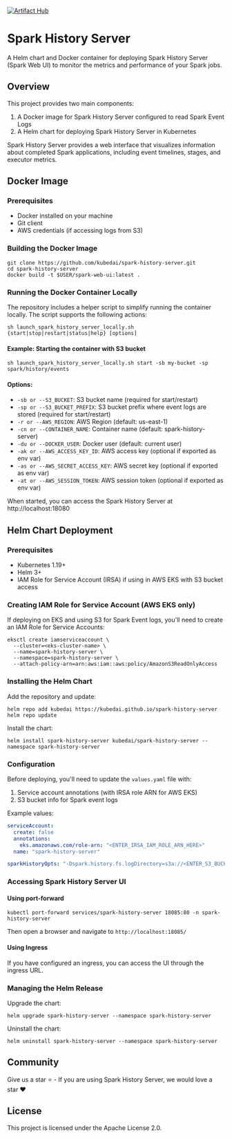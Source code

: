 [![Artifact Hub](https://img.shields.io/endpoint?url=https://artifacthub.io/badge/repository/spark-history-server)](https://artifacthub.io/packages/search?repo=spark-history-server)

# Spark History Server

A Helm chart and Docker container for deploying Spark History Server (Spark Web
UI) to monitor the metrics and performance of your Spark jobs.

## Overview

This project provides two main components:

1. A Docker image for Spark History Server configured to read Spark Event Logs
2. A Helm chart for deploying Spark History Server in Kubernetes

Spark History Server provides a web interface that visualizes information about
completed Spark applications, including event timelines, stages, and executor
metrics.

## Docker Image

### Prerequisites

- Docker installed on your machine
- Git client
- AWS credentials (if accessing logs from S3)

### Building the Docker Image

```shell
git clone https://github.com/kubedai/spark-history-server.git
cd spark-history-server
docker build -t $USER/spark-web-ui:latest .
```

### Running the Docker Container Locally

The repository includes a helper script to simplify running the container
locally. The script supports the following actions:

```shell
sh launch_spark_history_server_locally.sh {start|stop|restart|status|help} [options]
```

#### Example: Starting the container with S3 bucket

```shell
sh launch_spark_history_server_locally.sh start -sb my-bucket -sp spark/history/events
```

#### Options:

- `-sb or --S3_BUCKET`: S3 bucket name (required for start/restart)
- `-sp or --S3_BUCKET_PREFIX`: S3 bucket prefix where event logs are stored (required for start/restart)
- `-r or --AWS_REGION`: AWS Region (default: us-east-1)
- `-cn or --CONTAINER_NAME`: Container name (default: spark-history-server)
- `-du or --DOCKER_USER`: Docker user (default: current user)
- `-ak or --AWS_ACCESS_KEY_ID`: AWS access key (optional if exported as env var)
- `-as or --AWS_SECRET_ACCESS_KEY`: AWS secret key (optional if exported as env var)
- `-at or --AWS_SESSION_TOKEN`: AWS session token (optional if exported as env var)

When started, you can access the Spark History Server at http://localhost:18080

## Helm Chart Deployment

### Prerequisites

- Kubernetes 1.19+
- Helm 3+
- IAM Role for Service Account (IRSA) if using in AWS EKS with S3 bucket access

### Creating IAM Role for Service Account (AWS EKS only)

If deploying on EKS and using S3 for Spark Event logs, you'll need to create an
IAM Role for Service Accounts:

```shell
eksctl create iamserviceaccount \
  --cluster=<eks-cluster-name> \
  --name=spark-history-server \
  --namespace=spark-history-server \
  --attach-policy-arn=arn:aws:iam::aws:policy/AmazonS3ReadOnlyAccess
```

### Installing the Helm Chart

Add the repository and update:

```shell
helm repo add kubedai https://kubedai.github.io/spark-history-server
helm repo update
```

Install the chart:

```shell
helm install spark-history-server kubedai/spark-history-server --namespace spark-history-server
```

### Configuration

Before deploying, you'll need to update the `values.yaml` file with:

1. Service account annotations (with IRSA role ARN for AWS EKS)
2. S3 bucket info for Spark event logs

Example values:

```yaml
serviceAccount:
  create: false
  annotations:
    eks.amazonaws.com/role-arn: "<ENTER_IRSA_IAM_ROLE_ARN_HERE>"
  name: "spark-history-server"

sparkHistoryOpts: "-Dspark.history.fs.logDirectory=s3a://<ENTER_S3_BUCKET_NAME>/<PREFIX_FOR_SPARK_EVENT_LOGS>/"
```

### Accessing Spark History Server UI

#### Using port-forward

```shell
kubectl port-forward services/spark-history-server 18085:80 -n spark-history-server
```

Then open a browser and navigate to `http://localhost:18085/`

#### Using Ingress

If you have configured an ingress, you can access the UI through the ingress URL.

### Managing the Helm Release

Upgrade the chart:

```shell
helm upgrade spark-history-server --namespace spark-history-server
```

Uninstall the chart:

```shell
helm uninstall spark-history-server --namespace spark-history-server
```

## Community
Give us a star ⭐️ - If you are using Spark History Server, we would love a star ❤️

## License

This project is licensed under the Apache License 2.0.
